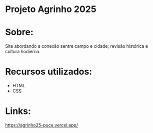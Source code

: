 # Projeto Agrinho 2025
# Sobre: 
Site abordando a conexão sentre campo e cidade; revisão histórica e cultura hodierna.

# Recursos utilizados:
- HTML
- CSS

# Links:
https://agrinho25-puce.vercel.app/

